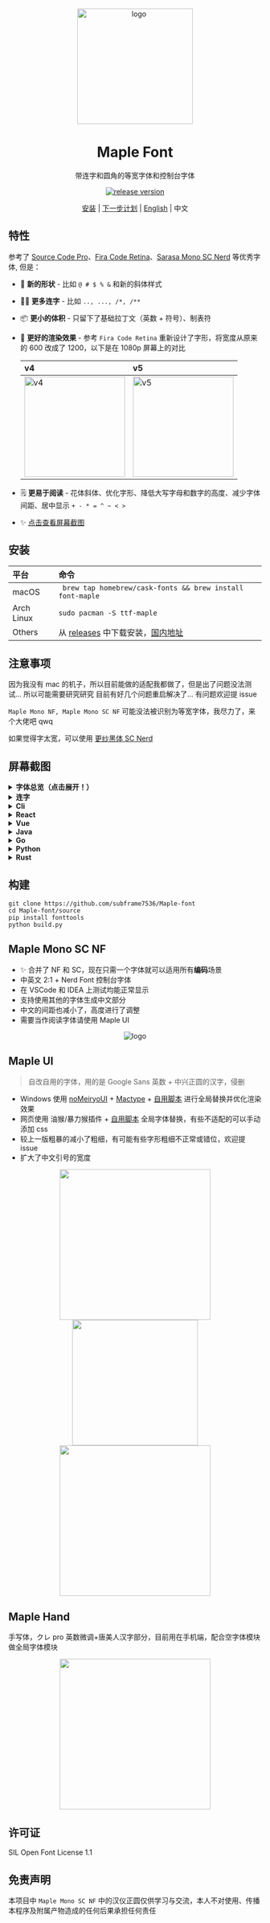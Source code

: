 <br>

<p align="center">
  <img src="./img/head.svg" height="230" alt="logo">
</p>

<h1 align="center"> Maple Font </h1>

<p align="center">
带连字和圆角的等宽字体和控制台字体
</p>

<p align="center">
  <a href="https://github.com/subframe7536/Maple-font/releases">
    <img src="https://img.shields.io/github/v/release/subframe7536/Maple-font?display_name=tag" alt="release version">
  </a>
</p>

<p align="center">
  <a href="#安装">安装</a> | 
  <a href="https://github.com/users/subframe7536/projects/1">下一步计划</a> |
  <a href="./README.md">English</a> |
  中文
</p>


## 特性

参考了 [Source Code Pro](https://github.com/adobe-fonts/source-code-pro)、[Fira Code Retina](https://github.com/tonsky/FiraCode)、[Sarasa Mono SC Nerd](https://github.com/laishulu/Sarasa-Mono-SC-Nerd) 等优秀字体, 但是：

- 🎨 **新的形状** - 比如 `@ # $ % &` 和新的斜体样式
- 🤙🏻 **更多连字** - 比如 `.., ..., /*, /**` 
- 📦 **更小的体积** - 只留下了基础拉丁文（英数 + 符号）、制表符
- 🦾 **更好的渲染效果** - 参考 `Fira Code Retina` 重新设计了字形，将宽度从原来的 600 改成了 1200，以下是在 1080p 屏幕上的对比

  | v4                                                     | v5                                                      |
  | :----------------------------------------------------- | :------------------------------------------------------ |
  | <img src="./img/sizechange.gif" height="200" alt="v4"> | <img src="./img/sizechange1.gif" height="200" alt="v5"> |

- 🗒 **更易于阅读** - 花体斜体、优化字形、降低大写字母和数字的高度、减少字体间距、居中显示 `+ - * = ^ ~ < >` 
- ✨ [点击查看屏幕截图](#屏幕截图) 


## 安装

| 平台       | 命令                                                                                                                                  |
| :--------- | :--------------------------------------------------------------------------------------------------------------------------------------- |
| macOS      | ` brew tap homebrew/cask-fonts && brew install font-maple`                                                                               |
| Arch Linux | `sudo pacman -S ttf-maple`                                                                                                               |
| Others     | 从 [releases](https://github.com/subframe7536/Maple-font/releases) 中下载安装，[国内地址](https://gitee.com/subframe7536/Maple/releases) |




## 注意事项

因为我没有 mac 的机子，所以目前能做的适配我都做了，但是出了问题没法测试... 所以可能需要研究研究
目前有好几个问题重启解决了... 有问题欢迎提 issue

`Maple Mono NF, Maple Mono SC NF` 可能没法被识别为等宽字体，我尽力了，来个大佬吧 qwq

如果觉得字太宽，可以使用 [更纱黑体 SC Nerd](https://github.com/laishulu/Sarasa-Mono-SC-Nerd)



## 屏幕截图


<details>
<summary><b>字体总览（点击展开！）</b></summary>

![](img/base.png)

</details>



<details>
<summary><b>连字</b></summary>

![](img/ligature.png)
![](img/ligature.gif)

</details>



<details>
<summary><b>Cli</b></summary>

![](img/code_sample/cli.webp)

</details>



<details>
<summary><b>React</b></summary>

![](img/code_sample/react.webp)

</details>



<details>
<summary><b>Vue</b></summary>

![](img/code_sample/vue.webp)

</details>


<details>
<summary><b>Java</b></summary>

![](img/code_sample/java.webp)

</details>


<details>
<summary><b>Go</b></summary>

![](img/code_sample/go.webp)

</details>


<details>
<summary><b>Python</b></summary>

![](img/code_sample/python.webp)

</details>


<details>
<summary><b>Rust</b></summary>

![](img/code_sample/rust.webp)


</details>

## 构建

```
git clone https://github.com/subframe7536/Maple-font
cd Maple-font/source
pip install fonttools
python build.py
```

## Maple Mono SC NF

- ✨ 合并了 NF 和 SC，现在只需一个字体就可以适用所有**编码**场景
- 中英文 2:1 + Nerd Font 控制台字体
- 在 VSCode 和 IDEA 上测试均能正常显示
- 支持使用其他的字体生成中文部分
- 中文的间距也减小了，高度进行了调整
- 需要当作阅读字体请使用 Maple UI

<p align="center">
  <img src="./img/CE21.png" alt="logo">
</p>

## Maple UI

> 自改自用的字体，用的是 Google Sans 英数 + 中兴正圆的汉字，侵删


- Windows 使用 [noMeiryoUI](https://github.com/Tatsu-syo/noMeiryoUI) + [Mactype](https://github.com/snowie2000/mactype) + [自用脚本](https://gitee.com/subframe7536/mactype) 进行全局替换并优化渲染效果
- 网页使用 油猴/暴力猴插件 + [自用脚本](https://github.com/subframe7536/UserScript) 全局字体替换，有些不适配的可以手动添加 css
- 较上一版粗暴的减小了粗细，有可能有些字形粗细不正常或错位，欢迎提 issue
- 扩大了中文引号的宽度

<p align="center">
  <img src="./img/UI.webp" width="300"><img src="./img/Browser.webp" width="250"><img src="./img/Browser2.webp" width="300">
</p>


## Maple Hand

手写体，クレ pro 英数微调+唐美人汉字部分，目前用在手机端，配合空字体模块做全局字体模块

<p align="center">
  <img src="./img/%E6%89%8B%E6%9C%BA.jpg" width="300">
</p>


## 许可证

SIL Open Font License 1.1

## 免责声明

本项目中 `Maple Mono SC NF` 中的汉仪正圆仅供学习与交流，本人不对使用、传播本程序及附属产物造成的任何后果承担任何责任
